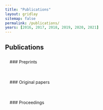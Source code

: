 ```yaml
---
title: "Publications"
layout: gridlay
sitemap: false
permalink: /publications/
years: [2016, 2017, 2018, 2019, 2020, 2021]
---
```


<style>
.jumbotron{
    padding:3%;
    padding-bottom:10px;
    padding-top:10px;
    margin-top:10px;
    margin-bottom:30px;
}
</style>

## Publications

<div class="jumbotron">
### Preprints
    
</div>

<div class="jumbotron">
### Original papers
    
</div>

<div class="jumbotron">
### Proceedings
    
</div>
